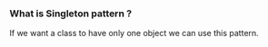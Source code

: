 ### What is Singleton pattern ?

If we want a class to have only one object we can use this pattern. 